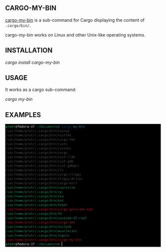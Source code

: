 ## CARGO-MY-BIN

[cargo-my-bin](https://github.com/piotrbajdek/cargo-my-bin) is a sub-command for Cargo displaying the content of `.cargo/bin/`.

cargo-my-bin works on Linux and other Unix-like operating systems.

## INSTALLATION

_cargo install cargo-my-bin_

## USAGE

It works as a cargo sub-command:

_cargo my-bin_

## EXAMPLES

![example-image-1](https://github.com/piotrbajdek/cargo-my-bin/blob/main/docs/images/example-image-1.png?raw=true)

